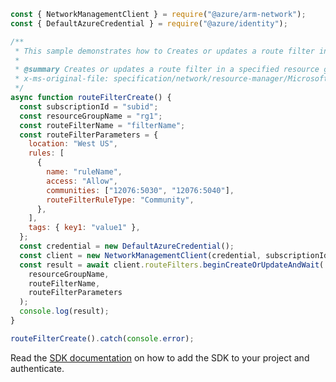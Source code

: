 ```javascript
const { NetworkManagementClient } = require("@azure/arm-network");
const { DefaultAzureCredential } = require("@azure/identity");

/**
 * This sample demonstrates how to Creates or updates a route filter in a specified resource group.
 *
 * @summary Creates or updates a route filter in a specified resource group.
 * x-ms-original-file: specification/network/resource-manager/Microsoft.Network/stable/2021-05-01/examples/RouteFilterCreate.json
 */
async function routeFilterCreate() {
  const subscriptionId = "subid";
  const resourceGroupName = "rg1";
  const routeFilterName = "filterName";
  const routeFilterParameters = {
    location: "West US",
    rules: [
      {
        name: "ruleName",
        access: "Allow",
        communities: ["12076:5030", "12076:5040"],
        routeFilterRuleType: "Community",
      },
    ],
    tags: { key1: "value1" },
  };
  const credential = new DefaultAzureCredential();
  const client = new NetworkManagementClient(credential, subscriptionId);
  const result = await client.routeFilters.beginCreateOrUpdateAndWait(
    resourceGroupName,
    routeFilterName,
    routeFilterParameters
  );
  console.log(result);
}

routeFilterCreate().catch(console.error);
```

Read the [SDK documentation](https://github.com/Azure/azure-sdk-for-js/blob/%40azure%2Farm-network_27.0.0/sdk/network/arm-network/README.md) on how to add the SDK to your project and authenticate.
